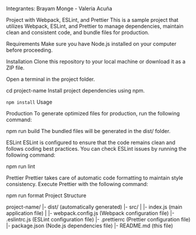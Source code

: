 Integrantes: Brayam Monge - Valeria Acuña 

Project with Webpack, ESLint, and Prettier
This is a sample project that utilizes Webpack, ESLint, and Prettier to manage dependencies, maintain clean and consistent code, and bundle files for production.

Requirements
Make sure you have Node.js installed on your computer before proceeding.

Installation
Clone this repository to your local machine or download it as a ZIP file.

Open a terminal in the project folder.

cd project-name
Install project dependencies using npm.

`npm install`
Usage

Production
To generate optimized files for production, run the following command:

npm run build
The bundled files will be generated in the dist/ folder.

ESLint
ESLint is configured to ensure that the code remains clean and follows coding best practices. You can check ESLint issues by running the following command:

npm run lint

Prettier
Prettier takes care of automatic code formatting to maintain style consistency. Execute Prettier with the following command:

npm run format
Project Structure

project-name/
|- dist/ (automatically generated)
|- src/
| |- index.js (main application file)
|
|- webpack.config.js (Webpack configuration file)
|- .eslintrc.js (ESLint configuration file)
|- .prettierrc (Prettier configuration file)
|- package.json (Node.js dependencies file)
|- README.md (this file)
